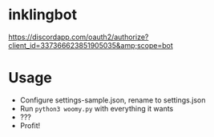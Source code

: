 # inklingbot
https://discordapp.com/oauth2/authorize?client_id=337366623851905035&amp;scope=bot

# Usage

  * Configure settings-sample.json, rename to settings.json
  * Run `python3 woomy.py` with everything it wants
  * ???
  * Profit!
